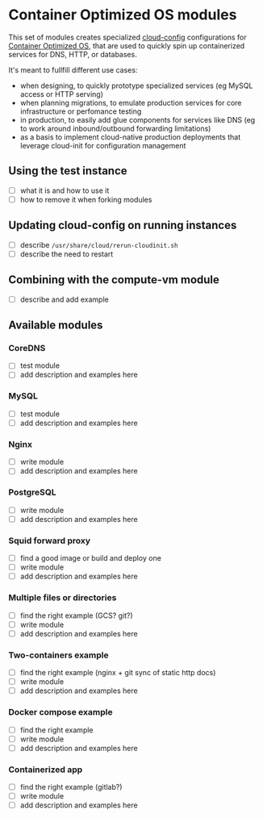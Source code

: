 # Container Optimized OS modules

This set of modules creates specialized [cloud-config](https://cloud.google.com/container-optimized-os/docs/how-to/run-container-instance#starting_a_docker_container_via_cloud-config) configurations for [Container Optimized OS](https://cloud.google.com/container-optimized-os/docs), that are used to quickly spin up containerized services for DNS, HTTP, or databases.

It's meant to fullfill different use cases:

- when designing, to quickly prototype specialized services (eg MySQL access or HTTP serving)
- when planning migrations, to emulate production services for core infrastructure or perfomance testing
- in production, to easily add glue components for services like DNS (eg to work around inbound/outbound forwarding limitations)
- as a basis to implement cloud-native production deployments that leverage cloud-init for configuration management

## Using the test instance

- [ ] what it is and how to use it
- [ ] how to remove it when forking modules

## Updating cloud-config on running instances

- [ ] describe `/usr/share/cloud/rerun-cloudinit.sh`
- [ ] describe the need to restart

## Combining with the compute-vm module

- [ ] describe and add example

## Available modules

### CoreDNS

- [ ] test module
- [ ] add description and examples here

### MySQL

- [ ] test module
- [ ] add description and examples here

### Nginx

- [ ] write module
- [ ] add description and examples here

### PostgreSQL

- [ ] write module
- [ ] add description and examples here

### Squid forward proxy

- [ ] find a good image or build and deploy one
- [ ] write module
- [ ] add description and examples here

### Multiple files or directories

- [ ] find the right example (GCS? git?)
- [ ] write module
- [ ] add description and examples here

### Two-containers example

- [ ] find the right example (nginx + git sync of static http docs)
- [ ] write module
- [ ] add description and examples here

### Docker compose example

- [ ] find the right example
- [ ] write module
- [ ] add description and examples here

### Containerized app

- [ ] find the right example (gitlab?)
- [ ] write module
- [ ] add description and examples here
